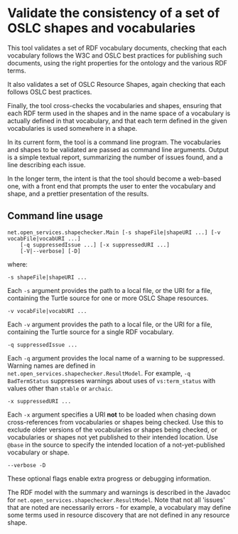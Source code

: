 Validate the consistency of a set of OSLC shapes and vocabularies
=================================================================

This tool validates a set of RDF vocabulary documents, checking that each vocabulary follows the W3C and OSLC
best practices for publishing such documents, using the right properties for the ontology and the various RDF terms.

It also validates a set of OSLC Resource Shapes, again checking that each follows OSLC best practices.

Finally, the tool cross-checks the vocabularies and shapes, ensuring that each RDF term used in the shapes and in the name space
of a vocabulary is actually defined in that vocabulary, and that each term defined in the given vocabularies is used somewhere in a shape.

In its current form, the tool is a command line program. The vocabularies and shapes to be validated are passed as command line arguments.
Output is a simple textual report, summarizing the number of issues found, and a line describing each issue.

In the longer term, the intent is that the tool should become a web-based one,
with a front end that prompts the user to enter the vocabulary and shape,
and a prettier presentation of the results.

Command line usage
------------------

    net.open_services.shapechecker.Main [-s shapeFile|shapeURI ...] [-v vocabFile|vocabURI ...]
        [-q suppressedIssue ...] [-x suppressedURI ...]
        [-V|--verbose] [-D]

where:

    -s shapeFile|shapeURI ...

Each `-s` argument provides the path to a local file, or the URI for a file,
containing the Turtle source for one or more OSLC Shape resources.

    -v vocabFile|vocabURI ...

Each `-v` argument provides the path to a local file, or the URI for a file,
containing the Turtle source for a single RDF vocabulary.

    -q suppressedIssue ...

Each `-q` argument provides the local name of a warning to be suppressed.
Warning names are defined in `net.open_services.shapechecker.ResultModel`.
For example, `-q BadTermStatus` suppresses warnings about uses of
`vs:term_status` with values other than `stable` or `archaic`.

    -x suppressedURI ...

Each `-x` argument specifies a URI **not** to be loaded when chasing down cross-references
from vocabularies or shapes being checked. Use this to exclude older versions of the
vocabularies or shapes being checked, or vocabularies or shapes not yet published to
their intended location. Use `@base` in the source to specify the intended location
of a not-yet-published vocabulary or shape.

    --verbose -D

These optional flags enable extra progress or debugging information.

The RDF model with the summary and warnings is described in the Javadoc for `net.open_services.shapechecker.ResultModel`.
Note that not all 'issues' that are noted are necessarily errors - for example, a vocabulary may define some terms used
in resource discovery that are not defined in any resource shape.

